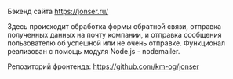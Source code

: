 Бэкенд сайта https://jonser.ru/

Здесь происходит обработка формы обратной связи, отправка полученных данных на почту компании, и отправка сообщения пользователю об успешной или не очень отправке.
Функционал реализован с помощь модуля Node.js - nodemailer.

Репозиторий фронтенда:
https://github.com/km-og/jonser
